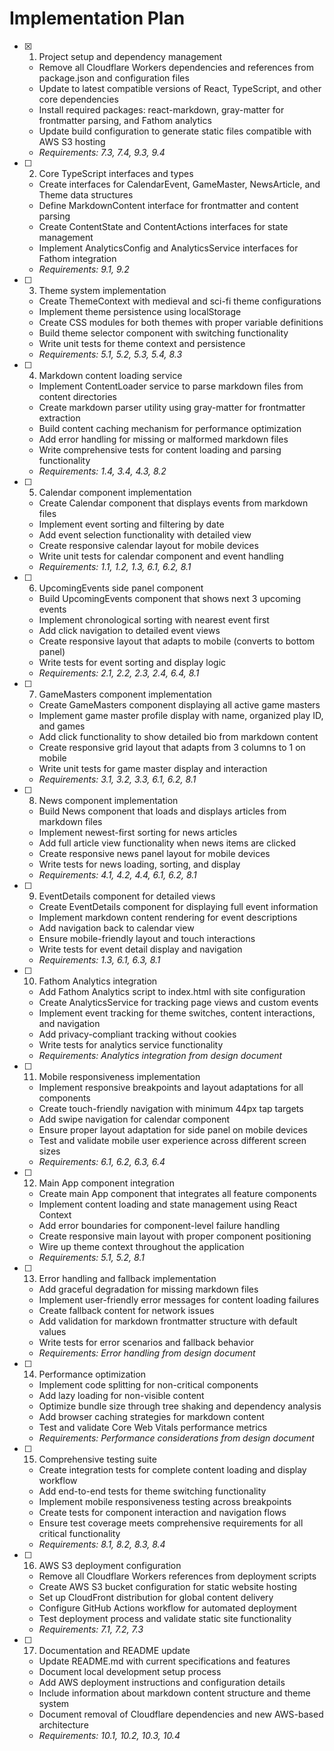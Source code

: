 # Implementation Plan

- [x] 1. Project setup and dependency management
  - Remove all Cloudflare Workers dependencies and references from package.json and configuration files
  - Update to latest compatible versions of React, TypeScript, and other core dependencies
  - Install required packages: react-markdown, gray-matter for frontmatter parsing, and Fathom analytics
  - Update build configuration to generate static files compatible with AWS S3 hosting
  - _Requirements: 7.3, 7.4, 9.3, 9.4_

- [ ] 2. Core TypeScript interfaces and types
  - Create interfaces for CalendarEvent, GameMaster, NewsArticle, and Theme data structures
  - Define MarkdownContent interface for frontmatter and content parsing
  - Create ContentState and ContentActions interfaces for state management
  - Implement AnalyticsConfig and AnalyticsService interfaces for Fathom integration
  - _Requirements: 9.1, 9.2_

- [ ] 3. Theme system implementation
  - Create ThemeContext with medieval and sci-fi theme configurations
  - Implement theme persistence using localStorage
  - Create CSS modules for both themes with proper variable definitions
  - Build theme selector component with switching functionality
  - Write unit tests for theme context and persistence
  - _Requirements: 5.1, 5.2, 5.3, 5.4, 8.3_

- [ ] 4. Markdown content loading service
  - Implement ContentLoader service to parse markdown files from content directories
  - Create markdown parser utility using gray-matter for frontmatter extraction
  - Build content caching mechanism for performance optimization
  - Add error handling for missing or malformed markdown files
  - Write comprehensive tests for content loading and parsing functionality
  - _Requirements: 1.4, 3.4, 4.3, 8.2_

- [ ] 5. Calendar component implementation
  - Create Calendar component that displays events from markdown files
  - Implement event sorting and filtering by date
  - Add event selection functionality with detailed view
  - Create responsive calendar layout for mobile devices
  - Write unit tests for calendar component and event handling
  - _Requirements: 1.1, 1.2, 1.3, 6.1, 6.2, 8.1_

- [ ] 6. UpcomingEvents side panel component
  - Build UpcomingEvents component that shows next 3 upcoming events
  - Implement chronological sorting with nearest event first
  - Add click navigation to detailed event views
  - Create responsive layout that adapts to mobile (converts to bottom panel)
  - Write tests for event sorting and display logic
  - _Requirements: 2.1, 2.2, 2.3, 2.4, 6.4, 8.1_

- [ ] 7. GameMasters component implementation
  - Create GameMasters component displaying all active game masters
  - Implement game master profile display with name, organized play ID, and games
  - Add click functionality to show detailed bio from markdown content
  - Create responsive grid layout that adapts from 3 columns to 1 on mobile
  - Write unit tests for game master display and interaction
  - _Requirements: 3.1, 3.2, 3.3, 6.1, 6.2, 8.1_

- [ ] 8. News component implementation
  - Build News component that loads and displays articles from markdown files
  - Implement newest-first sorting for news articles
  - Add full article view functionality when news items are clicked
  - Create responsive news panel layout for mobile devices
  - Write tests for news loading, sorting, and display
  - _Requirements: 4.1, 4.2, 4.4, 6.1, 6.2, 8.1_

- [ ] 9. EventDetails component for detailed views
  - Create EventDetails component for displaying full event information
  - Implement markdown content rendering for event descriptions
  - Add navigation back to calendar view
  - Ensure mobile-friendly layout and touch interactions
  - Write tests for event detail display and navigation
  - _Requirements: 1.3, 6.1, 6.3, 8.1_

- [ ] 10. Fathom Analytics integration
  - Add Fathom Analytics script to index.html with site configuration
  - Create AnalyticsService for tracking page views and custom events
  - Implement event tracking for theme switches, content interactions, and navigation
  - Add privacy-compliant tracking without cookies
  - Write tests for analytics service functionality
  - _Requirements: Analytics integration from design document_

- [ ] 11. Mobile responsiveness implementation
  - Implement responsive breakpoints and layout adaptations for all components
  - Create touch-friendly navigation with minimum 44px tap targets
  - Add swipe navigation for calendar component
  - Ensure proper layout adaptation for side panel on mobile devices
  - Test and validate mobile user experience across different screen sizes
  - _Requirements: 6.1, 6.2, 6.3, 6.4_

- [ ] 12. Main App component integration
  - Create main App component that integrates all feature components
  - Implement content loading and state management using React Context
  - Add error boundaries for component-level failure handling
  - Create responsive main layout with proper component positioning
  - Wire up theme context throughout the application
  - _Requirements: 5.1, 5.2, 8.1_

- [ ] 13. Error handling and fallback implementation
  - Add graceful degradation for missing markdown files
  - Implement user-friendly error messages for content loading failures
  - Create fallback content for network issues
  - Add validation for markdown frontmatter structure with default values
  - Write tests for error scenarios and fallback behavior
  - _Requirements: Error handling from design document_

- [ ] 14. Performance optimization
  - Implement code splitting for non-critical components
  - Add lazy loading for non-visible content
  - Optimize bundle size through tree shaking and dependency analysis
  - Add browser caching strategies for markdown content
  - Test and validate Core Web Vitals performance metrics
  - _Requirements: Performance considerations from design document_

- [ ] 15. Comprehensive testing suite
  - Create integration tests for complete content loading and display workflow
  - Add end-to-end tests for theme switching functionality
  - Implement mobile responsiveness testing across breakpoints
  - Create tests for component interaction and navigation flows
  - Ensure test coverage meets comprehensive requirements for all critical functionality
  - _Requirements: 8.1, 8.2, 8.3, 8.4_

- [ ] 16. AWS S3 deployment configuration
  - Remove all Cloudflare Workers references from deployment scripts
  - Create AWS S3 bucket configuration for static website hosting
  - Set up CloudFront distribution for global content delivery
  - Configure GitHub Actions workflow for automated deployment
  - Test deployment process and validate static site functionality
  - _Requirements: 7.1, 7.2, 7.3_

- [ ] 17. Documentation and README update
  - Update README.md with current specifications and features
  - Document local development setup process
  - Add AWS deployment instructions and configuration details
  - Include information about markdown content structure and theme system
  - Document removal of Cloudflare dependencies and new AWS-based architecture
  - _Requirements: 10.1, 10.2, 10.3, 10.4_